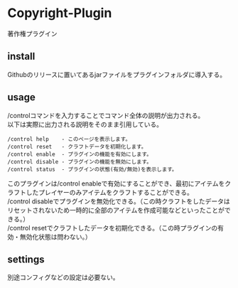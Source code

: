# Copyright-Plugin
著作権プラグイン

## install  
Githubのリリースに置いてあるjarファイルをプラグインフォルダに導入する。  

## usage  
/controlコマンドを入力することでコマンド全体の説明が出力される。  
以下は実際に出力される説明をそのまま引用している。  

```  
/control help    - このページを表示します。  
/control reset   - クラフトデータを初期化します。  
/control enable  - プラグインの機能を有効にします。  
/control disable - プラグインの機能を無効にします。  
/control status  - プラグインの状態(有効/無効)を表示します。  
```  

このプラグインは/control enableで有効にすることができ、最初にアイテムをクラフトしたプレイヤーのみアイテムをクラフトすることができる。  
/control disableでプラグインを無効化できる。（この時クラフトをしたデータはリセットされないため一時的に全部のアイテムを作成可能などといったことができる。）  
/control resetでクラフトしたデータを初期化できる。（この時プラグインの有効・無効化状態は問わない。）  

## settings  
別途コンフィグなどの設定は必要ない。  
